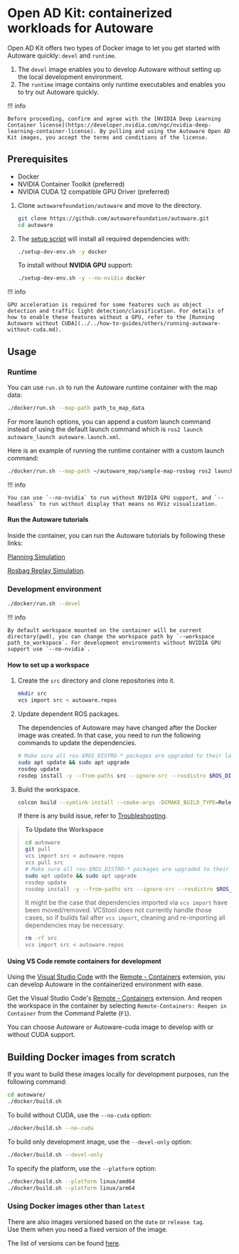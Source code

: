 # Open AD Kit: containerized workloads for Autoware

Open AD Kit offers two types of Docker image to let you get started with Autoware quickly: `devel` and `runtime`.

1. The `devel` image enables you to develop Autoware without setting up the local development environment.
2. The `runtime` image contains only runtime executables and enables you to try out Autoware quickly.

!!! info

    Before proceeding, confirm and agree with the [NVIDIA Deep Learning Container license](https://developer.nvidia.com/ngc/nvidia-deep-learning-container-license). By pulling and using the Autoware Open AD Kit images, you accept the terms and conditions of the license.

## Prerequisites

- Docker
- NVIDIA Container Toolkit (preferred)
- NVIDIA CUDA 12 compatible GPU Driver (preferred)

1. Clone `autowarefoundation/autoware` and move to the directory.

   ```bash
   git clone https://github.com/autowarefoundation/autoware.git
   cd autoware
   ```

2. The [setup script](https://github.com/autowarefoundation/autoware/blob/main/setup-dev-env.sh) will install all required dependencies with:

   ```bash
   ./setup-dev-env.sh -y docker
   ```

   To install without **NVIDIA GPU** support:

   ```bash
   ./setup-dev-env.sh -y --no-nvidia docker
   ```

!!! info

    GPU acceleration is required for some features such as object detection and traffic light detection/classification. For details of how to enable these features without a GPU, refer to the [Running Autoware without CUDA](../../how-to-guides/others/running-autoware-without-cuda.md).

## Usage

### Runtime

You can use `run.sh` to run the Autoware runtime container with the map data:

```bash
./docker/run.sh --map-path path_to_map_data
```

For more launch options, you can append a custom launch command instead of using the default launch command which is `ros2 launch autoware_launch autoware.launch.xml`.

Here is an example of running the runtime container with a custom launch command:

```bash
./docker/run.sh --map-path ~/autoware_map/sample-map-rosbag ros2 launch autoware_launch planning_simulator.launch.xml map_path:=/autoware_map vehicle_model:=sample_vehicle sensor_model:=sample_sensor_kit

```

!!! info

    You can use `--no-nvidia` to run without NVIDIA GPU support, and `--headless` to run without display that means no RViz visualization.

#### Run the Autoware tutorials

Inside the container, you can run the Autoware tutorials by following these links:

[Planning Simulation](../../tutorials/ad-hoc-simulation/planning-simulation.md)

[Rosbag Replay Simulation](../../tutorials/ad-hoc-simulation/rosbag-replay-simulation.md).

### Development environment

```bash
./docker/run.sh --devel
```

!!! info

    By default workspace mounted on the container will be current directory(pwd), you can change the workspace path by `--workspace path_to_workspace`. For development environments without NVIDIA GPU support use `--no-nvidia`.

#### How to set up a workspace

1. Create the `src` directory and clone repositories into it.

   ```bash
   mkdir src
   vcs import src < autoware.repos
   ```

2. Update dependent ROS packages.

   The dependencies of Autoware may have changed after the Docker image was created.
   In that case, you need to run the following commands to update the dependencies.

   ```bash
   # Make sure all ros-$ROS_DISTRO-* packages are upgraded to their latest version
   sudo apt update && sudo apt upgrade
   rosdep update
   rosdep install -y --from-paths src --ignore-src --rosdistro $ROS_DISTRO
   ```

3. Build the workspace.

   ```bash
   colcon build --symlink-install --cmake-args -DCMAKE_BUILD_TYPE=Release
   ```

   If there is any build issue, refer to [Troubleshooting](../../support/troubleshooting/index.md#build-issues).

> **To Update the Workspace**
>
> ```bash
> cd autoware
> git pull
> vcs import src < autoware.repos
> vcs pull src
> # Make sure all ros-$ROS_DISTRO-* packages are upgraded to their latest version
> sudo apt update && sudo apt upgrade
> rosdep update
> rosdep install -y --from-paths src --ignore-src --rosdistro $ROS_DISTRO
> ```
>
> It might be the case that dependencies imported via `vcs import` have been moved/removed.
> VCStool does not currently handle those cases, so if builds fail after `vcs import`, cleaning
> and re-importing all dependencies may be necessary:
>
> ```bash
> rm -rf src
> vcs import src < autoware.repos
> ```

#### Using VS Code remote containers for development

Using the [Visual Studio Code](https://code.visualstudio.com/) with the [Remote - Containers](https://marketplace.visualstudio.com/items?itemName=ms-vscode-remote.remote-containers) extension, you can develop Autoware in the containerized environment with ease.

Get the Visual Studio Code's [Remote - Containers](https://marketplace.visualstudio.com/items?itemName=ms-vscode-remote.remote-containers) extension.
And reopen the workspace in the container by selecting `Remote-Containers: Reopen in Container` from the Command Palette (`F1`).

You can choose Autoware or Autoware-cuda image to develop with or without CUDA support.

## Building Docker images from scratch

If you want to build these images locally for development purposes, run the following command:

```bash
cd autoware/
./docker/build.sh
```

To build without CUDA, use the `--no-cuda` option:

```bash
./docker/build.sh --no-cuda
```

To build only development image, use the `--devel-only` option:

```bash
./docker/build.sh --devel-only
```

To specify the platform, use the `--platform` option:

```bash
./docker/build.sh --platform linux/amd64
./docker/build.sh --platform linux/arm64
```

### Using Docker images other than `latest`

There are also images versioned based on the `date` or `release tag`.  
Use them when you need a fixed version of the image.

The list of versions can be found [here](https://github.com/autowarefoundation/autoware/packages).

